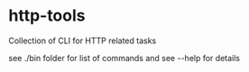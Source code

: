 # http-tools

Collection of CLI for HTTP related tasks

see ./bin folder for list of commands
and see --help for details